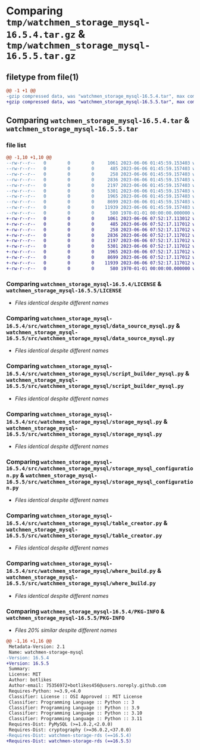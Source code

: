 # Comparing `tmp/watchmen_storage_mysql-16.5.4.tar.gz` & `tmp/watchmen_storage_mysql-16.5.5.tar.gz`

## filetype from file(1)

```diff
@@ -1 +1 @@
-gzip compressed data, was "watchmen_storage_mysql-16.5.4.tar", max compression
+gzip compressed data, was "watchmen_storage_mysql-16.5.5.tar", max compression
```

## Comparing `watchmen_storage_mysql-16.5.4.tar` & `watchmen_storage_mysql-16.5.5.tar`

### file list

```diff
@@ -1,10 +1,10 @@
--rw-r--r--   0        0        0     1061 2023-06-06 01:45:59.153403 watchmen_storage_mysql-16.5.4/LICENSE
--rw-r--r--   0        0        0      485 2023-06-06 01:45:59.157403 watchmen_storage_mysql-16.5.4/pyproject.toml
--rw-r--r--   0        0        0      258 2023-06-06 01:45:59.157403 watchmen_storage_mysql-16.5.4/src/watchmen_storage_mysql/__init__.py
--rw-r--r--   0        0        0     2836 2023-06-06 01:45:59.157403 watchmen_storage_mysql-16.5.4/src/watchmen_storage_mysql/data_source_mysql.py
--rw-r--r--   0        0        0     2197 2023-06-06 01:45:59.157403 watchmen_storage_mysql-16.5.4/src/watchmen_storage_mysql/script_builder_mysql.py
--rw-r--r--   0        0        0     5301 2023-06-06 01:45:59.157403 watchmen_storage_mysql-16.5.4/src/watchmen_storage_mysql/storage_mysql.py
--rw-r--r--   0        0        0     1965 2023-06-06 01:45:59.157403 watchmen_storage_mysql-16.5.4/src/watchmen_storage_mysql/storage_mysql_configuration.py
--rw-r--r--   0        0        0     8699 2023-06-06 01:45:59.157403 watchmen_storage_mysql-16.5.4/src/watchmen_storage_mysql/table_creator.py
--rw-r--r--   0        0        0    11939 2023-06-06 01:45:59.157403 watchmen_storage_mysql-16.5.4/src/watchmen_storage_mysql/where_build.py
--rw-r--r--   0        0        0      580 1970-01-01 00:00:00.000000 watchmen_storage_mysql-16.5.4/PKG-INFO
+-rw-r--r--   0        0        0     1061 2023-06-06 07:52:17.113012 watchmen_storage_mysql-16.5.5/LICENSE
+-rw-r--r--   0        0        0      485 2023-06-06 07:52:17.117012 watchmen_storage_mysql-16.5.5/pyproject.toml
+-rw-r--r--   0        0        0      258 2023-06-06 07:52:17.117012 watchmen_storage_mysql-16.5.5/src/watchmen_storage_mysql/__init__.py
+-rw-r--r--   0        0        0     2836 2023-06-06 07:52:17.117012 watchmen_storage_mysql-16.5.5/src/watchmen_storage_mysql/data_source_mysql.py
+-rw-r--r--   0        0        0     2197 2023-06-06 07:52:17.117012 watchmen_storage_mysql-16.5.5/src/watchmen_storage_mysql/script_builder_mysql.py
+-rw-r--r--   0        0        0     5301 2023-06-06 07:52:17.117012 watchmen_storage_mysql-16.5.5/src/watchmen_storage_mysql/storage_mysql.py
+-rw-r--r--   0        0        0     1965 2023-06-06 07:52:17.117012 watchmen_storage_mysql-16.5.5/src/watchmen_storage_mysql/storage_mysql_configuration.py
+-rw-r--r--   0        0        0     8699 2023-06-06 07:52:17.117012 watchmen_storage_mysql-16.5.5/src/watchmen_storage_mysql/table_creator.py
+-rw-r--r--   0        0        0    11939 2023-06-06 07:52:17.117012 watchmen_storage_mysql-16.5.5/src/watchmen_storage_mysql/where_build.py
+-rw-r--r--   0        0        0      580 1970-01-01 00:00:00.000000 watchmen_storage_mysql-16.5.5/PKG-INFO
```

### Comparing `watchmen_storage_mysql-16.5.4/LICENSE` & `watchmen_storage_mysql-16.5.5/LICENSE`

 * *Files identical despite different names*

### Comparing `watchmen_storage_mysql-16.5.4/src/watchmen_storage_mysql/data_source_mysql.py` & `watchmen_storage_mysql-16.5.5/src/watchmen_storage_mysql/data_source_mysql.py`

 * *Files identical despite different names*

### Comparing `watchmen_storage_mysql-16.5.4/src/watchmen_storage_mysql/script_builder_mysql.py` & `watchmen_storage_mysql-16.5.5/src/watchmen_storage_mysql/script_builder_mysql.py`

 * *Files identical despite different names*

### Comparing `watchmen_storage_mysql-16.5.4/src/watchmen_storage_mysql/storage_mysql.py` & `watchmen_storage_mysql-16.5.5/src/watchmen_storage_mysql/storage_mysql.py`

 * *Files identical despite different names*

### Comparing `watchmen_storage_mysql-16.5.4/src/watchmen_storage_mysql/storage_mysql_configuration.py` & `watchmen_storage_mysql-16.5.5/src/watchmen_storage_mysql/storage_mysql_configuration.py`

 * *Files identical despite different names*

### Comparing `watchmen_storage_mysql-16.5.4/src/watchmen_storage_mysql/table_creator.py` & `watchmen_storage_mysql-16.5.5/src/watchmen_storage_mysql/table_creator.py`

 * *Files identical despite different names*

### Comparing `watchmen_storage_mysql-16.5.4/src/watchmen_storage_mysql/where_build.py` & `watchmen_storage_mysql-16.5.5/src/watchmen_storage_mysql/where_build.py`

 * *Files identical despite different names*

### Comparing `watchmen_storage_mysql-16.5.4/PKG-INFO` & `watchmen_storage_mysql-16.5.5/PKG-INFO`

 * *Files 20% similar despite different names*

```diff
@@ -1,16 +1,16 @@
 Metadata-Version: 2.1
 Name: watchmen-storage-mysql
-Version: 16.5.4
+Version: 16.5.5
 Summary: 
 License: MIT
 Author: botlikes
 Author-email: 75356972+botlikes456@users.noreply.github.com
 Requires-Python: >=3.9,<4.0
 Classifier: License :: OSI Approved :: MIT License
 Classifier: Programming Language :: Python :: 3
 Classifier: Programming Language :: Python :: 3.9
 Classifier: Programming Language :: Python :: 3.10
 Classifier: Programming Language :: Python :: 3.11
 Requires-Dist: PyMySQL (>=1.0.2,<2.0.0)
 Requires-Dist: cryptography (>=36.0.2,<37.0.0)
-Requires-Dist: watchmen-storage-rds (==16.5.4)
+Requires-Dist: watchmen-storage-rds (==16.5.5)
```

